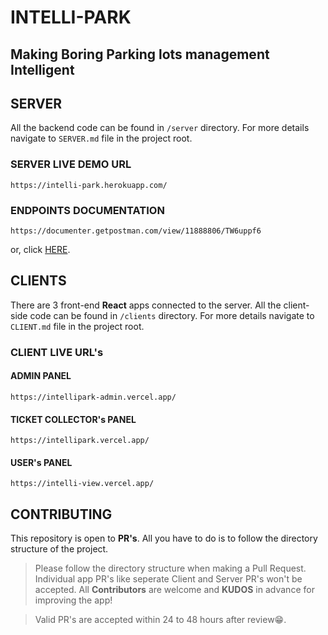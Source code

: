 # INTELLI-PARK

## Making Boring Parking lots management Intelligent

## SERVER

All the backend code can be found in `/server` directory. For more details navigate to `SERVER.md` file in the project root.

### SERVER LIVE DEMO URL

```
https://intelli-park.herokuapp.com/
```

### ENDPOINTS DOCUMENTATION

```
https://documenter.getpostman.com/view/11888806/TW6uppf6
```
or, click [HERE](https://documenter.getpostman.com/view/11888806/TW6uppf6).

## CLIENTS

There are 3 front-end **React** apps connected to the server. All the client-side code can be found in `/clients` directory. For more details navigate to `CLIENT.md` file in the project root.

### CLIENT LIVE URL's

#### ADMIN PANEL

```
https://intellipark-admin.vercel.app/
```

#### TICKET COLLECTOR's PANEL

```
https://intellipark.vercel.app/
```

#### USER's PANEL

```
https://intelli-view.vercel.app/
```

## CONTRIBUTING

This repository is open to **PR's**. All you have to do is to follow the directory structure of the project.

> Please follow the directory structure when making a Pull Request. Individual app PR's like seperate Client and Server PR's won't be accepted. All **Contributors** are welcome and **KUDOS** in advance for improving the app!

> Valid PR's are accepted within 24 to 48 hours after review😁.
